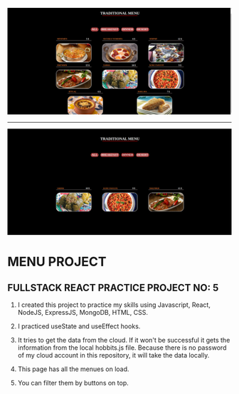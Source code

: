 ![example1](client/src/menuProject1.png)

<hr>

![example2](client/src/menuProject2.png)

# MENU PROJECT

## FULLSTACK REACT PRACTICE PROJECT NO: 5

1. I created this project to practice my skills using Javascript, React, NodeJS, ExpressJS, MongoDB, HTML, CSS.

2. I practiced useState and useEffect hooks.

3. It tries to get the data from the cloud. If it won't be successful it gets the information from the local hobbits.js file. Because there is no password of my cloud account in this repository, it will take the data locally.

4. This page has all the menues on load.

5. You can filter them by buttons on top.
